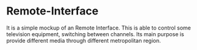 # Remote-Interface
It is a simple mockup of an Remote Interface. This is able to control some television equipment, switching between channels. Its main purpose is provide different media through different metropolitan region.
